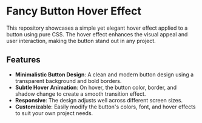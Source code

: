 # Fancy Button Hover Effect
This repository showcases a simple yet elegant hover effect applied to a button using pure CSS. The hover effect enhances the visual appeal and user interaction, making the button stand out in any project.

## Features
- __Minimalistic Button Design__: A clean and modern button design using a transparent background and bold borders.
- __Subtle Hover Animation__: On hover, the button color, border, and shadow change to create a smooth transition effect.
- __Responsive__: The design adjusts well across different screen sizes.
- __Customizable__: Easily modify the button's colors, font, and hover effects to suit your own project needs.
